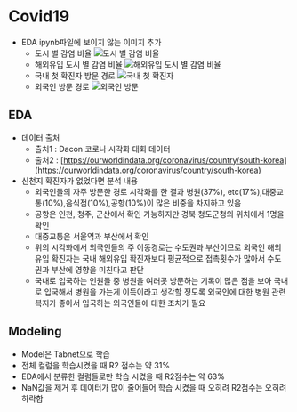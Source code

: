 # Covid19
* EDA ipynb파일에 보이지 않는 이미지 추가
  * 도시 별 감염 비율 
  ![도시 별 감염 비율](https://user-images.githubusercontent.com/87411381/172416286-f1d8234b-e28b-4aad-9c63-7b0a3a737e3d.JPG)
  * 해외유입 도시 별 감염 비율
  ![해외유입 도시 별 감염 비율](https://user-images.githubusercontent.com/87411381/172416667-09f644ee-5bde-477a-bfd6-a41fe82dba1a.JPG)
  * 국내 첫 확진자 방문 경로
  ![국내 첫 확진자](https://user-images.githubusercontent.com/87411381/172421426-2acdccdc-ca74-45e9-8f33-6a9c75039271.JPG)
  * 외국인 방문 경로
  ![외국인 방문](https://user-images.githubusercontent.com/87411381/172421521-75fcfc09-4aa6-417f-9172-d117b425ba2e.JPG)

## EDA

- 데이터 출처
    - 출처1 : Dacon 코로나 시각화 대회 데이터
    - 출처2 : [https://ourworldindata.org/coronavirus/country/south-korea](https://ourworldindata.org/coronavirus/country/south-korea)
- 신천지 확진자가 없었다면 분석 내용
    - 외국인들의 자주 방문한 경로 시각화를 한 결과 병원(37%), etc(17%),대중교통(10%),음식점(10%),공항(10%)이 많은 비중을 차지하고 있음
    - 공항은 인천, 청주, 군산에서 확인 가능하지만 경북 청도군청의 위치에서 1명을 확인
    - 대중교통은 서울역과 부산에서 확인
    - 위의 시각화에서 외국인들의 주 이동경로는 수도권과 부산이므로 외국인 해외유입 확진자는 국내 해외유입 확진자보다 평균적으로 접촉횟수가 많아서 수도권과 부산에 영향을 미친다고 판단
    - 국내로 입국하는 인원들 중 병원을 여러곳 방문하는 기록이 많은 점을 보아 국내로 입국해서 병원을 가는게 이득이라고 생각할 정도록 외국인에 대한 병원 관련 복지가 좋아서 입국하는 외국인들에 대한 조치가 필요

## Modeling

- Model은 Tabnet으로 학습
- 전체 컬럼을 학습시켰을 때 R2 점수는 약 31%
- EDA에서 분류한 컬럼들로만 학습 시켰을 때 R2점수는 약 63%
- NaN값을 제거 후 데이터가 많이 줄어들어 학습 시켰을 때 오히려 R2점수는 오히려 하락함
